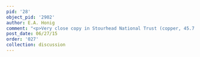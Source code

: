 ```yaml
---
pid: '28'
object_pid: '2902'
author: E.A. Honig
comment: "<p>Very close copy in Stourhead National Trust (copper, 45.7 x 64.8 cm)</p>\n"
post_date: 06/27/15
order: '027'
collection: discussion
---
```

